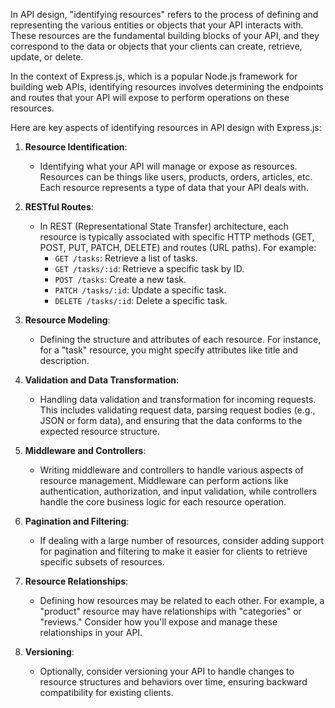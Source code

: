 In API design, "identifying resources" refers to the process of defining and representing the various entities or objects that your API interacts with. These resources are the fundamental building blocks of your API, and they correspond to the data or objects that your clients can create, retrieve, update, or delete.

In the context of Express.js, which is a popular Node.js framework for building web APIs, identifying resources involves determining the endpoints and routes that your API will expose to perform operations on these resources.

Here are key aspects of identifying resources in API design with Express.js:

1. **Resource Identification**:

   - Identifying what your API will manage or expose as resources. Resources can be things like users, products, orders, articles, etc. Each resource represents a type of data that your API deals with.

2. **RESTful Routes**:

   - In REST (Representational State Transfer) architecture, each resource is typically associated with specific HTTP methods (GET, POST, PUT, PATCH, DELETE) and routes (URL paths). For example:
     - `GET /tasks`: Retrieve a list of tasks.
     - `GET /tasks/:id`: Retrieve a specific task by ID.
     - `POST /tasks`: Create a new task.
     - `PATCH /tasks/:id`: Update a specific task.
     - `DELETE /tasks/:id`: Delete a specific task.

3. **Resource Modeling**:

   - Defining the structure and attributes of each resource. For instance, for a "task" resource, you might specify attributes like title and description.

4. **Validation and Data Transformation**:

   - Handling data validation and transformation for incoming requests. This includes validating request data, parsing request bodies (e.g., JSON or form data), and ensuring that the data conforms to the expected resource structure.

5. **Middleware and Controllers**:

   - Writing middleware and controllers to handle various aspects of resource management. Middleware can perform actions like authentication, authorization, and input validation, while controllers handle the core business logic for each resource operation.

6. **Pagination and Filtering**:

   - If dealing with a large number of resources, consider adding support for pagination and filtering to make it easier for clients to retrieve specific subsets of resources.

7. **Resource Relationships**:

   - Defining how resources may be related to each other. For example, a "product" resource may have relationships with "categories" or "reviews." Consider how you'll expose and manage these relationships in your API.

8. **Versioning**:
   - Optionally, consider versioning your API to handle changes to resource structures and behaviors over time, ensuring backward compatibility for existing clients.
